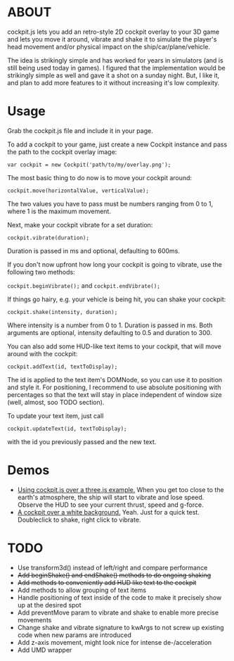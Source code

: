 # ABOUT

cockpit.js lets you add an retro-style 2D cockpit overlay to your 3D game and
lets you move it around, vibrate and shake it to simulate the player's head
movement and/or physical impact on the ship/car/plane/vehicle.

The idea is strikingly simple and has worked for years in simulators (and is
still being used today in games). I figured that the implementation would be
strikingly simple as well and gave it a shot on a sunday night. But, I like it,
and plan to add more features to it without increasing it's low complexity.

# Usage

Grab the cockpit.js file and include it in your page.

To add a cockpit to your game, just create a new Cockpit instance and pass the
path to the cockpit overlay image:

`var cockpit = new Cockpit('path/to/my/overlay.png');`

The most basic thing to do now is to move your cockpit around:

`cockpit.move(horizontalValue, verticalValue);`

The two values you have to pass must be numbers ranging from 0 to 1, where 1 is  the maximum movement.

Next, make your cockpit vibrate for a set duration:

`cockpit.vibrate(duration);`

Duration is passed in ms and optional, defaulting to 600ms.

If you don't now upfront how long your cockpit is going to vibrate, use the following two methods:

`cockpit.beginVibrate();` and `cockpit.endVibrate();`

If things go hairy, e.g. your vehicle is being hit, you can shake your cockpit:

`cockpit.shake(intensity, duration);`

Where intensity is a number from 0 to 1. Duration is passed in ms. Both arguments are optional, intensity defaulting to 0.5 and duration to 300.

You can also add some HUD-like text items to your cockpit, that will move around with the cockpit:

`cockpit.addText(id, textToDisplay);`

The id is applied to the text item's DOMNode, so you can use it to position and style it. For positioning, I recommend to use absolute positioning with percentages so that the text will stay in place independent of window size (well, almost, soo TODO section).

To update your text item, just call

`cockpit.updateText(id, textToDisplay);`

with the id you previously passed and the new text.


# Demos

* [Using cockpit.js over a three.js example.](http://jensarps.github.com/cockpit.js/demo/three) When you get too close to the earth's atmosphere, the ship will start to vibrate and lose speed. Observe the HUD to see your current thrust, speed and g-force.
* [A cockpit over a white background.](http://jensarps.github.com/cockpit.js/demo/plain) Yeah. Just for a quick test. Doubleclick to shake, right click to vibrate.


# TODO

* Use transform3d() instead of left/right and compare performance
* ~~Add beginShake() and endShake() methods to do ongoing shaking~~
* ~~Add methods to conveniently add HUD like text to the cockpit~~
* Add methods to allow grouping of text items
* Handle positioning of text inside of the code to make it precisely show up at the desired spot
* Add preventMove param to vibrate and shake to enable more precise movements
* Change shake and vibrate signature to kwArgs to not screw up existing code
when new params are introduced
* Add z-axis movement, might look nice for intense de-/acceleration
* Add UMD wrapper
